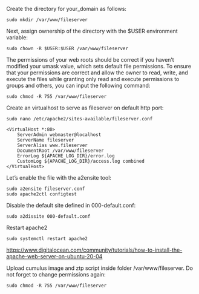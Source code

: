 Create the directory for your_domain as follows:

    sudo mkdir /var/www/fileserver 

Next, assign ownership of the directory with the $USER environment variable:

    sudo chown -R $USER:$USER /var/www/fileserver

The permissions of your web roots should be correct if you haven’t modified your umask value, which sets default file permissions. To ensure that your permissions are correct and allow the owner to read, write, and execute the files while granting only read and execute permissions to groups and others, you can input the following command:

    sudo chmod -R 755 /var/www/fileserver

Create an virtualhost to serve as fileserver on default http port: 
    
    sudo nano /etc/apache2/sites-available/fileserver.conf

    <VirtualHost *:80>
        ServerAdmin webmaster@localhost
        ServerName fileserver
        ServerAlias www.fileserver
        DocumentRoot /var/www/fileserver
        ErrorLog ${APACHE_LOG_DIR}/error.log
        CustomLog ${APACHE_LOG_DIR}/access.log combined
    </VirtualHost> 

Let’s enable the file with the a2ensite tool:

    sudo a2ensite fileserver.conf
    sudo apache2ctl configtest

Disable the default site defined in 000-default.conf:

    sudo a2dissite 000-default.conf

Restart apache2

    sudo systemctl restart apache2

https://www.digitalocean.com/community/tutorials/how-to-install-the-apache-web-server-on-ubuntu-20-04

Upload cumulus image and ztp script inside folder /var/www/fileserver. Do not forget to change permissions again: 

    sudo chmod -R 755 /var/www/fileserver
